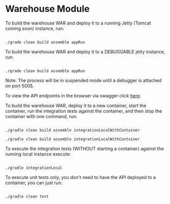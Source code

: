 Warehouse Module
================

To build the warehouse WAR and deploy it to a running Jetty (Tomcat coming soon) instance, run:

<code>
./grade clean build assemble appRun
</code>

To build the warehouse WAR and deploy it to a DEBUGGABLE jetty instance, run:

<code>
./grade clean build assemble appRun
</code>

Note: The process will be in suspended mode until a debugger is attached on port 5005.

To view the API endpoints in the browser via swagger click [here](http://localhost:8085/warehouse).

To build the warehouse WAR, deploy it to a new container, start the container,
run the integration tests against the container, and then stop the container with one command, run:

<code>
./gradle clean build assemble integrationLocalWithContainer
</code>

<code>
./gradle clean build assemble integrationLocalWithContainer
</code>

To execute the integration tests (WITHOUT starting a container) against the running local instance execute:

<code>
./gradle integrationLocal
</code>

To execute unit tests only, you don't need to have the API deployed to a container, you can just run:

<code>
./gradle clean test
</code>

